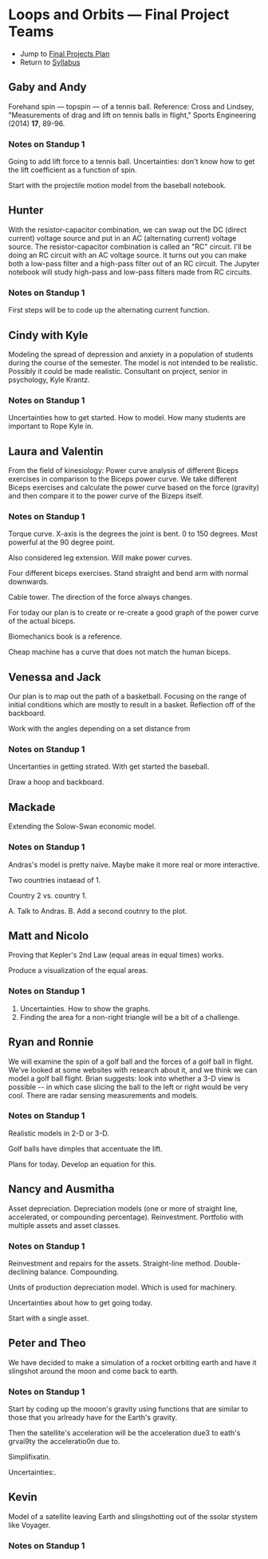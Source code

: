 # Loops and Orbits &mdash; Final Project Teams

* Jump to [Final Projects Plan](./plan.md)
* Return to [Syllabus](http://physics.stmarys-ca.edu/faculty/brianhill/courses/Jan033/20J/index.html)

## Gaby and Andy

Forehand spin &mdash; topspin &mdash; of a tennis ball. Reference: Cross and Lindsey, "Measurements of drag and lift on tennis balls in flight," Sports Engineering (2014) **17**, 89-96.

### Notes on Standup 1


Going to add lift force to a tennis ball. Uncertainties: don't know how to get the lift coefficient as a function of spin.

Start with the projectile motion model from the baseball notebook.

## Hunter

With the resistor-capacitor combination, we can swap out the DC (direct current) voltage source and put in an AC (alternating current) voltage source. The resistor-capacitor combination is called an "RC" circuit. I'll be doing an RC circuit with an AC voltage source. It turns out you can make both a low-pass filter and a high-pass filter out of an RC circuit. The Jupyter notebook will study high-pass and low-pass filters made from RC circuits.

### Notes on Standup 1

First steps will be to code up the alternating current function.

## Cindy with Kyle

Modeling the spread of depression and anxiety in a population of students during the course of the semester. The model is not intended to be realistic. Possibly it could be made realistic. Consultant on project, senior in psychology, Kyle Krantz.

### Notes on Standup 1

Uncertainties how to get started. How to model. How many students are important to Rope Kyle in.

## Laura and Valentin

From the field of kinesiology: Power curve analysis of different Biceps exercises in comparison to the Biceps power curve. We take different Biceps exercises and calculate the power curve based on the force (gravity) and then compare it to the power curve of the Bizeps itself.

### Notes on Standup 1

Torque curve. X-axis is the degrees the joint is bent. 0 to 150 degrees. Most powerful at the 90 degree point.

Also considered leg extension. Will make power curves. 

Four different biceps exercises. Stand straight and bend arm with normal downwards.

Cable tower. The direction of the force always changes.

For today our plan is to create or re-create a good graph of the power curve of the actual biceps.

Biomechanics book is a reference.

Cheap machine has a curve that does not match the human biceps.

## Venessa and Jack

Our plan is to map out the path of a basketball. Focusing on the range of initial conditions which are mostly to result in a basket. Reflection off of the backboard.

Work with the angles depending on a set distance from 

### Notes on Standup 1

Uncertanties in getting strated. With get started the baseball.

Draw a hoop and backboard.

## Mackade

Extending the Solow-Swan economic model.

### Notes on Standup 1

Andras's model is pretty naive. Maybe make it more real or more interactive.

Two countries instaead of 1.

Country 2 vs. country 1.

A. Talk to Andras.
B. Add a second coutnry to the plot.

## Matt and Nicolo

Proving that Kepler's 2nd Law (equal areas in equal times) works.

Produce a visualization of the equal areas.

### Notes on Standup 1

1. Uncertainties. How to show the graphs.
2. Finding the area for a non-right triangle will be a bit of a challenge.

## Ryan and Ronnie

We will examine the spin of a golf ball and the forces of a golf ball in flight. We’ve looked at some websites with research about it, and we think we can model a golf ball flight. Brian suggests: look into whether a 3-D view is possible -- in which case slicing the ball to the left or right would be very cool. There are radar sensing measurements and models.

### Notes on Standup 1

Realistic models in 2-D or 3-D.

Golf balls have dimples that accentuate the lift.

Plans for today. Develop an equation for this.

## Nancy and Ausmitha

Asset depreciation. Depreciation models (one or more of straight line, accelerated, or compounding percentage). Reinvestment. Portfolio with multiple assets and asset classes.

### Notes on Standup 1

Reinvestment and repairs for the assets. Straight-line method. Double-declining balance. Compounding.

Units of production depreciation model. Which is used for machinery.

Uncertainties about how to get going today.

Start with a single asset.

## Peter and Theo

We have decided to make a simulation of a rocket orbiting earth and have it slingshot around the moon and come back to earth.

### Notes on Standup 1

Start by coding up the mooon's gravity using functions that are similar to those that you arlready have for the Earth's gravity.

Then the satellite's acceleration will be the acceleration due3 to eath's grvai9ty the acceleratio0n due to.

Simplifixatin.

Uncertainties:.

## Kevin

Model of a satellite leaving Earth and slingshotting out of the ssolar stystem like Voyager.

### Notes on Standup 1
